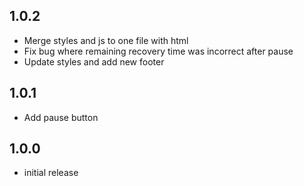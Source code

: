 ## 1.0.2

- Merge styles and js to one file with html
- Fix bug where remaining recovery time was incorrect after pause
- Update styles and add new footer

## 1.0.1

- Add pause button

## 1.0.0

- initial release